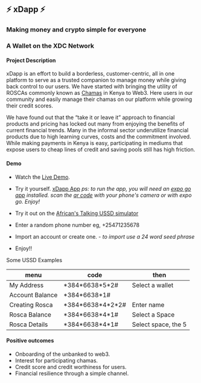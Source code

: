 ## ⚡ xDapp ⚡
### Making money and crypto simple for everyone

### A Wallet on the XDC Network 

#### Project Description

xDapp is an effort to build a borderless, customer-centric, all in one platform to serve as a trusted companion to manage money while giving back control to our users. We have started with bringing the utility of ROSCAs commonly known as [Chamas](<https://en.wikipedia.org/wiki/Chama_(investment)>) in Kenya to Web3. Here users in our community and easily manage their chamas on our platform while growing their credit scores.

We have found out that the “take it or leave it” approach to financial products and pricing has locked out many from enjoying the benefits of current financial trends. Many in the informal sector underutilize financial products due to high learning curves, costs and the commitment involved. While making payments in Kenya is easy, participating in mediums that expose users to cheap lines of credit and saving pools still has high friction.


#### Demo

- Watch the [Live Demo](https://youtu.be/zHz8im_Acnc).

- Try it yourself. [xDapp App](https://expo.dev/@kachdn/xdapp?serviceType=classic&distribution=expo-go)
_ps: to run the app, you will need an [expo go app](https://expo.dev/client) installed._
  _scan the [qr code](https://expo.dev/@kachdn/xdapp?serviceType=classic&distribution=expo-go) with your phone's camera or with expo go. Enjoy!_
  
- Try it out on the [African's Talking USSD simulator](https://simulator.africastalking.com:1517/)
- Enter a random phone number eg, +25471235678
- Import an account or create one. - _to import use a 24 word seed phrase_
- Enjoy!!

Some USSD Examples

| menu            | code                  | then                |  
| --------------- | --------------------- | ------------------- | 
| My Address      | \*384\*6638\*5\*2#    | Select a wallet     | 
| Account Balance | \*384\*6638\*1#       |                     | 
| Creating Rosca  | \*384\*6638\*4\*2\*2# | Enter name          |   
| Rosca Balance   | \*384\*6638\*4\*1#    | Select a Space      | 
| Rosca Details   | \*384\*6638\*4\*1#    | Select space, the 5 | 

#### Positive outcomes

- Onboarding of the unbanked to web3.
- Interest for participating chamas.
- Credit score and credit worthiness for users.
- Financial resilience through a simple channel.

